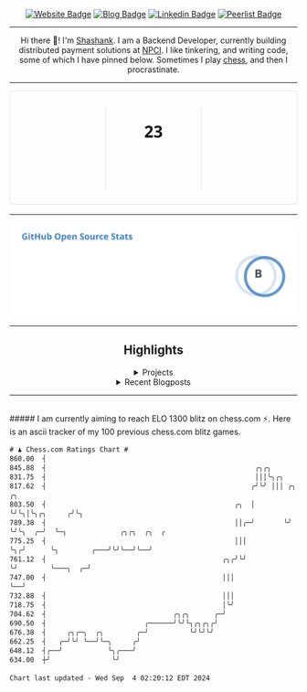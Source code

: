<div align="center"><p><a href="https://ssnk.in"><img src="https://img.shields.io/badge/-Website-3B7EBF?style=for-the-badge&amp;logo=amp&amp;logoColor=white" alt="Website Badge"></a> <a href="https://hashnode.ssnk.in"><img src="https://img.shields.io/badge/-Blog-3B7EBF?style=for-the-badge&amp;logo=Hashnode&amp;logoColor=white" alt="Blog Badge"></a> <a href="https://linkedin.com/in/shashank-priyadarshi"><img src="https://img.shields.io/badge/-LinkedIn-3B7EBF?style=for-the-badge&amp;logo=Linkedin&amp;logoColor=white" alt="Linkedin Badge"></a> <a href="https://peerlist.io/shasha"><img src="https://img.shields.io/badge/-PeerList-3B7EBF?style=for-the-badge&amp;logo=Peerlist&amp;logoColor=white" alt="Peerlist Badge"/></a></p><hr><p>Hi there 👋! I'm <a href="https://ssnk.in">Shashank</a>. I am a Backend Developer, currently building distributed payment solutions at <a href="https://npci.org.in">NPCI</a>. I like tinkering, and writing code, some of which I have pinned below. Sometimes I play <a href="https://www.chess.com/member/ttefabob">chess</a>, and then I procrastinate.</p><hr><p><img src="./assets/images/streak_stats.svg"/></p><hr><p><img src="./assets/images/open_source_stats.svg"/></p><hr><h2>Highlights</h2><details><summary>Projects</summary><br /><ul><li><a href="https://github.com/shashank-priyadarshi/utils" target="_blank" rel="noopener noreferrer">utils</a> Last Updated : 2024-09-03</li><li><a href="https://github.com/shashank-priyadarshi/projects" target="_blank" rel="noopener noreferrer">projects</a> Last Updated : 2024-08-27</li><li><a href="https://github.com/shashank-priyadarshi/upgraded-disco" target="_blank" rel="noopener noreferrer">upgraded-disco</a> Last Updated : 2024-08-19</li><li><a href="https://github.com/shashank-priyadarshi/go-mutest" target="_blank" rel="noopener noreferrer">go-mutest</a> Last Updated : 2024-08-15</li><li><a href="https://github.com/shashank-priyadarshi/portfolio-core-ui" target="_blank" rel="noopener noreferrer">portfolio-core-ui</a> Last Updated : 2024-08-13</li></ul></details><details><summary>Recent Blogposts</summary><br /><ul><li><a href="https://hashnode.ssnk.in/traffic-light-simulator-in-angular-2023" target="_blank" rel="noopener noreferrer">Traffic Light Simulator in Angular</a> Published : 2023-09-16</li><li><a href="https://hashnode.ssnk.in/oop-in-go-interfaces" target="_blank" rel="noopener noreferrer">OOP in Go: Interfaces</a> Published : 2023-03-04</li><li><a href="https://hashnode.ssnk.in/oop-in-go-structs" target="_blank" rel="noopener noreferrer">OOP in Go: Structs</a> Published : 2023-02-24</li></ul></details><hr></div></br>##### I am currently aiming to reach ELO 1300 blitz on chess.com ⚡. Here is an ascii tracker of my 100 previous chess.com blitz games.
  
  
  ```
# ♟︎ Chess.com Ratings Chart #
  860.00  ┤
  845.88  ┤                                                   ╭╮╭╮
  831.75  ┤                                                   │││╰╮╭╮
  817.62  ┤                                                  ╭╯╰╯ │││ ╭╮         ╭╮
  803.50  ┤                                              ╭╮  │    ╰╯╰╮│╰╮╭╮     ╭╯╰╮
  789.38  ┤                                              ││╭─╯       ╰╯ ╰╯╰╮  ╭─╯  ╰─╮             ╭╮╭╮  ╭╮  ╭
  775.25  ┤                                              │││               ╰╮╭╯      ╰╮        ╭───╯╰╯╰──╯╰──╯
  761.12  ┤                                           ╭╮╭╯╰╯                ╰╯        ╰───╮  ╭─╯
  747.00  ┤                                           │││                                 ╰──╯
  732.88  ┤                                           │││
  718.75  ┤                                           │╰╯
  704.62  ┤                               ╭╮╭╮      ╭─╯
  690.50  ┤                        ╭──────╯╰╯╰╮╭╮╭╮╭╯
  676.38  ┤     ╭╮╭─╮  ╭╮        ╭─╯          ╰╯╰╯╰╯
  662.25  ┤   ╭─╯╰╯ ╰──╯╰─╮     ╭╯
  648.12  ┤╭──╯           ╰╮╭───╯
  634.00  ┼╯               ╰╯

Chart last updated - Wed Sep  4 02:20:12 EDT 2024  
  ```
  
